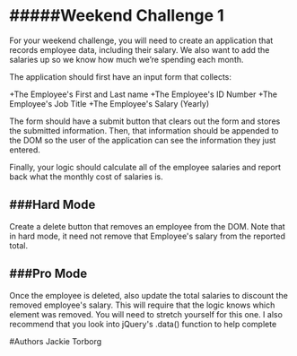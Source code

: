 #####Weekend Challenge 1
=======================
For your weekend challenge, you will need to create an application that records employee data, including their salary. We also want to add the salaries up so we know how much we’re spending each month.

The application should first have an input form that collects:

+The Employee's First and Last name
+The Employee's ID Number
+The Employee's Job Title
+The Employee's Salary (Yearly)

The form should have a submit button that clears out the form and stores the submitted information.
Then, that information should be appended to the DOM so the user of the application can see the information they just entered.

Finally, your logic should calculate all of the employee salaries and report back what the monthly cost of salaries is.

###Hard Mode
-----------
Create a delete button that removes an employee from the DOM. Note that in hard mode, it need not remove that Employee's salary from the reported total.

###Pro Mode
-----------
Once the employee is deleted, also update the total salaries to discount the removed employee's salary. This will require that the logic knows which element was removed. You will need to stretch yourself for this one. I also recommend that you look into jQuery's .data() function to help complete


#Authors
Jackie Torborg
